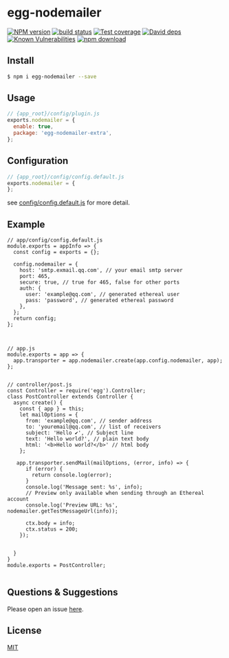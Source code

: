 # egg-nodemailer

[![NPM version][npm-image]][npm-url]
[![build status][travis-image]][travis-url]
[![Test coverage][codecov-image]][codecov-url]
[![David deps][david-image]][david-url]
[![Known Vulnerabilities][snyk-image]][snyk-url]
[![npm download][download-image]][download-url]

[npm-image]: https://img.shields.io/npm/v/egg-nodemailer.svg?style=flat-square
[npm-url]: https://npmjs.org/package/egg-nodemailer
[travis-image]: https://img.shields.io/travis/eggjs/egg-nodemailer.svg?style=flat-square
[travis-url]: https://travis-ci.org/eggjs/egg-nodemailer
[codecov-image]: https://img.shields.io/codecov/c/github/eggjs/egg-nodemailer.svg?style=flat-square
[codecov-url]: https://codecov.io/github/eggjs/egg-nodemailer?branch=master
[david-image]: https://img.shields.io/david/eggjs/egg-nodemailer.svg?style=flat-square
[david-url]: https://david-dm.org/eggjs/egg-nodemailer
[snyk-image]: https://snyk.io/test/npm/egg-nodemailer/badge.svg?style=flat-square
[snyk-url]: https://snyk.io/test/npm/egg-nodemailer
[download-image]: https://img.shields.io/npm/dm/egg-nodemailer.svg?style=flat-square
[download-url]: https://npmjs.org/package/egg-nodemailer

<!--
Description here.
-->

## Install

```bash
$ npm i egg-nodemailer --save
```

## Usage

```js
// {app_root}/config/plugin.js
exports.nodemailer = {
  enable: true,
  package: 'egg-nodemailer-extra',
};
```

## Configuration

```js
// {app_root}/config/config.default.js
exports.nodemailer = {
};
```

see [config/config.default.js](config/config.default.js) for more detail.

## Example

```
// app/config/config.default.js
module.exports = appInfo => {
  const config = exports = {};

  config.nodemailer = {
    host: 'smtp.exmail.qq.com', // your email smtp server
    port: 465,
    secure: true, // true for 465, false for other ports
    auth: {
      user: 'example@qq.com', // generated ethereal user
      pass: 'password', // generated ethereal password
    },
  };
  return config;
};



// app.js
module.exports = app => {
  app.transporter = app.nodemailer.create(app.config.nodemailer, app);
};


// controller/post.js
const Controller = require('egg').Controller;
class PostController extends Controller {
  async create() {
    const { app } = this;
    let mailOptions = {
      from: 'example@qq.com', // sender address
      to: 'youremail@qq.com', // list of receivers
      subject: 'Hello ✔', // Subject line
      text: 'Hello world?', // plain text body
      html: '<b>Hello world?</b>' // html body
    };
    
   app.transporter.sendMail(mailOptions, (error, info) => {
      if (error) {
        return console.log(error);
      }
      console.log('Message sent: %s', info);
      // Preview only available when sending through an Ethereal account
      console.log('Preview URL: %s', nodemailer.getTestMessageUrl(info));

      ctx.body = info;
      ctx.status = 200;
    });
    
   
  }
}
module.exports = PostController;


```

## Questions & Suggestions

Please open an issue [here](https://github.com/eggjs/egg/issues).

## License

[MIT](LICENSE)
